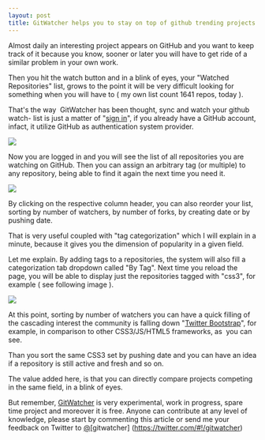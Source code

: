 ```yaml
--- 
layout: post 
title: GitWatcher helps you to stay on top of github trending projects 
--- 
```


Almost daily an interesting project appears on GitHub and you want to keep
track of it because you know, sooner or later you will have to get ride of a
similar problem in your own work.

Then you hit the watch button and in a blink of eyes, your "Watched
Repositories" list, grows to the point it will be very difficult looking for
something when you will have to ( my own list count 1641 repos, today ).

That's the way  GitWatcher has been thought, sync and watch your github watch-
list is just a matter of "[sign in](http://gitwatcher.com/auth/github)", if
you already have a GitHub account, infact, it utilize GitHub as authentication
system provider.


![](http://media.tumblr.com/tumblr_lxdj63p5xr1r5qp5l.png)


Now you are logged in and you will see the list of all repositories you are
watching on GitHub. Then you can assign an arbitrary tag (or multiple) to any
repository, being able to find it again the next time you need it.


![](http://media.tumblr.com/tumblr_lxngtnvDZ01r5qp5l.png)


By clicking on the respective column header, you can also reorder your list,
sorting by number of watchers, by number of forks, by creating date or by
pushing date.

That is very useful coupled with "tag categorization" which I will explain in
a minute, because it gives you the dimension of popularity in a given field.

Let me explain. By adding tags to a repositories, the system will also fill a
categorization tab dropdown called "By Tag". Next time you reload the page,
you will be able to display just the repositories tagged with "css3", for
example ( see following image ).


![](http://media.tumblr.com/tumblr_lxe6d8a0x91r5qp5l.png)


At this point, sorting by number of watchers you can have a quick filling of
the cascading interest the community is falling down "[Twitter
Bootstrap](http://twitter.github.com/bootstrap/)", for example, in comparison
to other CSS3/JS/HTML5 frameworks, as  you can see.

Than you sort the same CSS3 set by pushing date and you can have an idea if a
repository is still active and fresh and so on.

The value added here, is that you can directly compare projects  competing in
the same field, in a blink of eyes.


But remember, [GitWatcher](http://gitwatcher.com/) is very experimental, work
in progress, spare time project and moreover it is free. Anyone can contribute
at any level of knowledge, please start by commenting this article or send me
your feedback on Twitter to [@](https://twitter.com/#!/gitwatcher)[gitwatcher]
(https://twitter.com/#!/gitwatcher)


